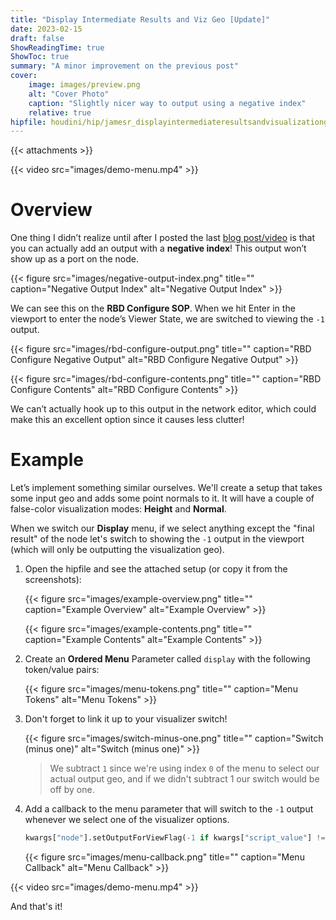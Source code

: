 ```yaml
---
title: "Display Intermediate Results and Viz Geo [Update]"
date: 2023-02-15
draft: false
ShowReadingTime: true
ShowToc: true
summary: "A minor improvement on the previous post"
cover:
    image: images/preview.png
    alt: "Cover Photo"
    caption: "Slightly nicer way to output using a negative index"
    relative: true
hipfile: houdini/hip/jamesr_displayintermediateresultsandvisualizationgeoupdate.hiplc
---
```


{{< attachments >}}

{{< video src="images/demo-menu.mp4" >}}

# Overview

One thing I didn’t realize until after I posted the last [blog post/video](blog/display-intermediate-results-and-visualization-geo/) is that you can actually add an output with a **negative index**! This output won’t show up as a port on the node.

{{< figure src="images/negative-output-index.png" title="" caption="Negative Output Index" alt="Negative Output Index" >}}

We can see this on the **RBD Configure SOP**. When we hit Enter in the viewport to enter the node’s Viewer State, we are switched to viewing the `-1` output.

{{< figure src="images/rbd-configure-output.png" title="" caption="RBD Configure Negative Output" alt="RBD Configure Negative Output" >}}

{{< figure src="images/rbd-configure-contents.png" title="" caption="RBD Configure Contents" alt="RBD Configure Contents" >}}

We can’t actually hook up to this output in the network editor, which could make this an excellent option since it causes less clutter!

# Example

Let’s implement something similar ourselves. We'll create a setup that takes some input geo and adds some point normals to it. It will have a couple of false-color visualization modes: **Height** and **Normal**.

When we switch our **Display** menu, if we select anything except the "final result" of the node let's switch to showing the `-1` output in the viewport (which will only be outputting the visualization geo).

1. Open the hipfile and see the attached setup (or copy it from the screenshots):

    {{< figure src="images/example-overview.png" title="" caption="Example Overview" alt="Example Overview" >}}

    {{< figure src="images/example-contents.png" title="" caption="Example Contents" alt="Example Contents" >}}

2. Create an **Ordered Menu** Parameter called `display` with the following token/value pairs:

    {{< figure src="images/menu-tokens.png" title="" caption="Menu Tokens" alt="Menu Tokens" >}}

3. Don't forget to link it up to your visualizer switch!

    {{< figure src="images/switch-minus-one.png" title="" caption="Switch (minus one)" alt="Switch (minus one)" >}}

    > We subtract `1` since we're using index `0` of the menu to select our actual output geo, and if we didn't subtract 1 our switch would be off by one.

4. Add a callback to the menu parameter that will switch to the `-1` output
   whenever we select one of the visualizer options.

    ```python
    kwargs["node"].setOutputForViewFlag(-1 if kwargs["script_value"] != "output" else 0)
    ```

    {{< figure src="images/menu-callback.png" title="" caption="Menu Callback" alt="Menu Callback" >}}


{{< video src="images/demo-menu.mp4" >}}

And that's it!
